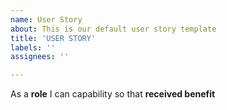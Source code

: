 ```yaml
---
name: User Story
about: This is our default user story template
title: 'USER STORY'
labels: ''
assignees: ''

---
```


As a **role** I can capability so that **received benefit**

